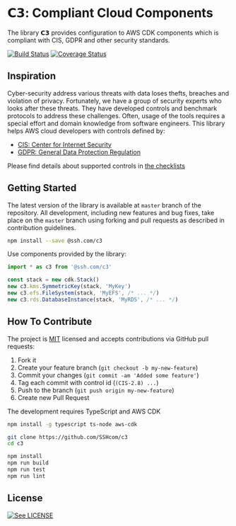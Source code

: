 # 𝗖𝟯: Compliant Cloud Components

The library 𝗖𝟯 provides configuration to AWS CDK components which is compliant with CIS, GDPR and other security standards. 

[![Build Status](https://api.travis-ci.org/SSHcom/c3.svg?branch=master)](http://travis-ci.org/SSHcom/c3)
[![Coverage Status](https://coveralls.io/repos/github/SSHcom/c3/badge.svg?branch=master)](https://coveralls.io/github/SSHcom/c3?branch=master)

## Inspiration

Cyber-security address various threats with data loses thefts, breaches and violation of privacy. Fortunately, we have a group of security experts who looks after these threats. They have developed controls and benchmark protocols to address these challenges. Often, usage of the tools requires a special effort and domain knowledge from software engineers. This library helps AWS cloud developers with controls defined by:

* [CIS: Center for Internet Security](https://www.cisecurity.org)
* [GDPR: General Data Protection Regulation](https://gdpr.eu/tag/gdpr/)

Please find details about supported controls in [the checklists](doc/checklist.md)

## Getting Started

The latest version of the library is available at `master` branch of the repository. All development, including new features and bug fixes, take place on the `master` branch using forking and pull requests as described in contribution guidelines.

```bash
npm install --save @ssh.com/c3
```

Use components provided by the library:

```typescript
import * as c3 from '@ssh.com/c3'

const stack = new cdk.Stack()
new c3.kms.SymmetricKey(stack, 'MyKey')
new c3.efs.FileSystem(stack, 'MyEFS', /* ... */)
new c3.rds.DatabaseInstance(stack, 'MyRDS', /* ... */)
```

## How To Contribute

The project is [MIT](LICENSE) licensed and accepts contributions via GitHub pull requests:

1. Fork it
2. Create your feature branch (`git checkout -b my-new-feature`)
3. Commit your changes (`git commit -am 'Added some feature'`)
4. Tag each commit with control id (`(CIS-2.8) ...`)
5. Push to the branch (`git push origin my-new-feature`)
6. Create new Pull Request

The development requires TypeScript and AWS CDK

```bash
npm install -g typescript ts-node aws-cdk
```

```bash
git clone https://github.com/SSHcom/c3
cd c3

npm install
npm run build
npm run test
npm run lint
```

## License

[![See LICENSE](https://img.shields.io/github/license/SSHcom/c3.svg?style=for-the-badge)](LICENSE)
